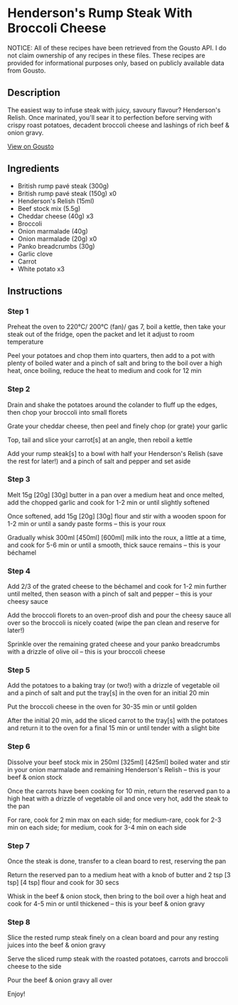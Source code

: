 # Henderson's Rump Steak With Broccoli Cheese

NOTICE: All of these recipes have been retrieved from the Gousto API. I do not claim ownership of any recipes in these files. These recipes are provided for informational purposes only, based on publicly available data from Gousto.

## Description

The easiest way to infuse steak with juicy, savoury flavour? Henderson's Relish. Once marinated, you'll sear it to perfection before serving with crispy roast potatoes, decadent broccoli cheese and lashings of rich beef & onion gravy.

[View on Gousto](https://www.gousto.co.uk/recipes/cookbook/hendersons-rump-steak-with-broccoli-cheese)

## Ingredients

- British rump pavé steak (300g)
- British rump pavé steak (150g) x0
- Henderson's Relish (15ml)
- Beef stock mix (5.5g)
- Cheddar cheese (40g) x3
- Broccoli
- Onion marmalade (40g)
- Onion marmalade (20g) x0
- Panko breadcrumbs (30g)
- Garlic clove
- Carrot
- White potato x3

## Instructions


### Step 1

Preheat the oven to 220°C/ 200°C (fan)/ gas 7, boil a kettle, then take your steak out of the fridge, open the packet and let it adjust to room temperature

Peel your potatoes and chop them into quarters, then add to a pot with plenty of boiled water and a pinch of salt and bring to the boil over a high heat, once boiling, reduce the heat to medium and cook for 12 min


### Step 2

Drain and shake the potatoes around the colander to fluff up the edges, then chop your broccoli into small florets

Grate your cheddar cheese, then peel and finely chop (or grate) your garlic

Top, tail and slice your carrot[s] at an angle, then reboil a kettle

Add your rump steak[s] to a bowl with half your Henderson's Relish (save the rest for later!) and a pinch of salt and pepper and set aside


### Step 3

Melt 15g<span class="text-purple"> [20g]</span> <span class="text-danger">[30g]</span> butter in a pan over a medium heat and once melted, add the chopped garlic and cook for 1-2 min or until slightly softened

Once softened, add 15g <span class="text-purple">[20g]</span><span class="text-danger"> [30g]</span> flour and stir with a wooden spoon for 1-2 min or until a sandy paste forms – this is your roux

Gradually whisk 300ml <span class="text-purple">[450ml]</span> <span class="text-danger">[600ml] </span>milk into the roux, a little at a time, and cook for 5-6 min or until a smooth, thick sauce remains – this is your béchamel


### Step 4

Add 2/3 of the grated cheese to the béchamel and cook for 1-2 min further until melted, then season with a pinch of salt and pepper – this is your cheesy sauce

Add the broccoli florets to an oven-proof dish and pour the cheesy sauce all over so the broccoli is nicely coated (wipe the pan clean and reserve for later!)

Sprinkle over the remaining grated cheese and your panko breadcrumbs with a drizzle of olive oil – this is your broccoli cheese


### Step 5

Add the potatoes to a baking tray (or two!) with a drizzle of vegetable oil and a pinch of salt and put the tray[s] in the oven for an initial 20 min

Put the broccoli cheese in the oven for 30-35 min or until golden

After the initial 20 min, add the sliced carrot to the tray[s]<span class="text-danger"> </span>with the potatoes and return it to the oven for a final 15 min or until tender with a slight bite


### Step 6

Dissolve your beef stock mix in 250ml <span class="text-purple">[325ml]</span> <span class="text-danger">[425ml]</span> boiled water and stir in your onion marmalade and remaining Henderson's Relish – this is your beef & onion stock

Once the carrots have been cooking for 10 min, return the reserved pan to a high heat with a drizzle of vegetable oil and once very hot, add the steak to the pan

For rare, cook for 2 min max on each side; for medium-rare, cook for 2-3 min on each side; for medium, cook for 3-4 min on each side


### Step 7

Once the steak is done, transfer to a clean board to rest, reserving the pan

Return the reserved pan to a medium heat with a knob of butter and 2 tsp <span class="text-purple">[3 tsp]</span> <span class="text-danger">[4 tsp]</span> flour and cook for 30 secs

Whisk in the beef & onion stock, then bring to the boil over a high heat and cook for 4-5 min or until thickened – this is your beef & onion gravy

### Step 8

Slice the rested rump steak finely on a clean board and pour any resting juices into the beef & onion gravy

Serve the sliced rump steak with the roasted potatoes, carrots and broccoli cheese to the side

Pour the beef & onion gravy all over

Enjoy!

